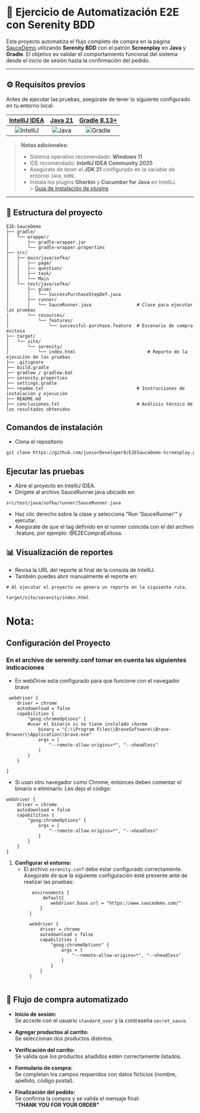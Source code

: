 # 🛒 Ejercicio de Automatización E2E con Serenity BDD

Este proyecto automatiza el flujo completo de compra en la página [SauceDemo](https://www.saucedemo.com/) utilizando **Serenity BDD** con el patrón **Screenplay** en **Java** y **Gradle**. El objetivo es validar el comportamiento funcional del sistema desde el inicio de sesión hasta la confirmación del pedido.

---

## ⚙️ Requisitos previos

Antes de ejecutar las pruebas, asegúrate de tener lo siguiente configurado en tu entorno local:

| [IntelliJ IDEA](https://www.jetbrains.com/es-es/idea/download/#section=windows) | [Java 21](https://www.oracle.com/java/technologies/downloads/) | [Gradle 8.13+](https://gradle.org/releases/) |
|:--:|:--:|:--:|
| ![IntelliJ](https://cdn.iconscout.com/icon/free/png-128/intellij-idea-569199.png) | ![Java](https://www.oracle.com/a/ocom/img/cb71-java-logo.png) | ![Gradle](https://gradle.org/images/gradle-knowledge-graph-logo.png?20170228) |

> **Notas adicionales:**
> - Sistema operativo recomendado: **Windows 11**
> - IDE recomendado: **IntelliJ IDEA Community 2025**
> - Asegúrate de tener el **JDK 21** configurado en la variable de entorno `JAVA_HOME`.
> - Instala los plugins **Gherkin** y **Cucumber for Java** en IntelliJ.  
    >   [Guía de instalación de plugins](https://www.jetbrains.com/help/idea/managing-plugins.html)

---

## 📁 Estructura del proyecto

```plaintext
E2E-SauceDemo
├── gradle/
│   └── wrapper/
│       ├── gradle-wrapper.jar
│       └── gradle-wrapper.properties
├── src/
│   ├── main/java/sofka/
│   │   ├── page/               
│   │   ├── question/           
│   │   ├── task/               
│   │   └── Main                
│   └── test/java/sofka/
│       ├── glue/
│       │   └── SuccessPurchaseStepDef.java  
│       ├── runner/
│       │   └── SauceRunner.java                 # Clase para ejecutar las pruebas
│       └── resources/
│           └── features/
│               └── successful-purchase.feature  # Escenario de compra exitosa       
├── target/
│   └── site/
│       └── serenity/  
│           └── index.html                           # Reporte de la ejecución de las pruebas
├── .gitignore
├── build.gradle
├── gradlew / gradlew.bat
├── serenity.properties
├── settings.gradle
├── readme.txt                                   # Instrucciones de instalación y ejecución
├── README.md
├── conclusiones.txt                             # Análisis técnico de los resultados obtenidos  

```

## Comandos de instalación

- Clona el repositorio

```markdown
git clone https://github.com/juniorDeveloper8/E2ESauceDemo-Screenplay.git
```

## Ejecutar las pruebas

- Abre el proyecto en IntelliJ IDEA.
- Dirígete al archivo SauceRunner.java ubicado en:

```
src/test/java/sofka/runner/SauceRunner.java
```
- Haz clic derecho sobre la clase y selecciona "Run 'SauceRunner'" y ejecutar.
- Asegúrate de que el tag definido en el runner coincida con el del archivo .feature, por ejemplo: @E2ECompraExitosa.

## 📊 Visualización de reportes

- Revisa la URL del reporte al final de la consola de IntelliJ.
- También puedes abrir manualmente el reporte en:
```
# Al ejecutar el proyecto se genera un reporte en la siguiente ruta.

target/site/serenity/index.html
```

# Nota:

## Configuración del Proyecto

### En el archivo de serenity.conf tomar en cuenta las siguientes indicaciones

- En webDrive esta configurado para que funcione con el navegador brave

```
 webdriver {
    driver = chrome
    autodownload = false
    capabilities {
        "goog:chromeOptions" {
        #usar el binario si no tiene instalado chorme
            binary = "C:\\Program Files\\BraveSoftware\\Brave-Browser\\Application\\brave.exe"
            args = [
                "--remote-allow-origins=*", "--xheadless"
            ]
        }
    }

}
```

- Si usan otro navegador como Chrome, entonces deben comentar el binario o eliminarlo. Les dejo el código:

```
webdriver {
    driver = chrome
    autodownload = false
    capabilities {
        "goog:chromeOptions" {
            args = [
                "--remote-allow-origins=*", "--xheadless"
            ]
        }
    }
}
```

1. **Configurar el entorno:**
    - El archivo `serenity.conf` debe estar configurado correctamente. Asegúrate de que la siguiente configuración
      esté presente ante de realizar las pruebas:
      ```
         environments {
             default{
                webdriver.base.url = "https://www.saucedemo.com/"
            }
        }

        webdriver {
            driver = chrome
            autodownload = false
            capabilities {
                "goog:chromeOptions" {
                    args = [
                        "--remote-allow-origins=*", "--xheadless"
                    ]
                }
            }
        }
               
      ```

## 🛒 Flujo de compra automatizado

- **Inicio de sesión:**  
  Se accede con el usuario `standard_user` y la contraseña `secret_sauce`.

- **Agregar productos al carrito:**  
  Se seleccionan dos productos distintos.

- **Verificación del carrito:**  
  Se valida que los productos añadidos estén correctamente listados.

- **Formulario de compra:**  
  Se completan los campos requeridos con datos ficticios (nombre, apellido, código postal).

- **Finalización del pedido:**  
  Se confirma la compra y se valida el mensaje final:  
  **“THANK YOU FOR YOUR ORDER”**
